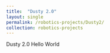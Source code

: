 ```yaml
---
title:  "Dusty 2.0"
layout: single
permalink: /robotics-projects/Dusty2/
collection: robotics-projects
---
```


Dusty 2.0 Hello World
